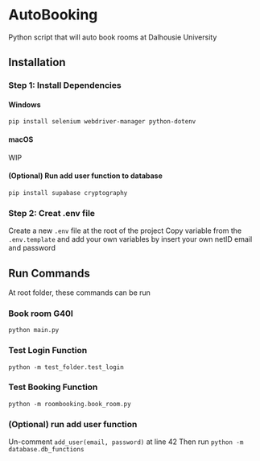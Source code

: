 # AutoBooking
Python script that will auto book rooms at Dalhousie University

## Installation
### Step 1: Install Dependencies
#### Windows
```
pip install selenium webdriver-manager python-dotenv
```

#### macOS
WIP

#### (Optional) Run add user function to database
```
pip install supabase cryptography
```


### Step 2: Creat .env file
Create a new `.env` file at the root of the project
Copy variable from the `.env.template` and add your own variables by insert your own netID email and password


## Run Commands
At root folder, these commands can be run

### Book room G40I
`python main.py`

### Test Login Function
`python -m test_folder.test_login`

### Test Booking Function
`python -m roombooking.book_room.py`

### (Optional) run add user function
Un-comment `add_user(email, password)` at line 42
Then run
`python -m database.db_functions`

